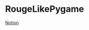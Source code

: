 # RougeLikePygame
[Notion](https://hammerhead-celery-f0f.notion.site/Pygame-10b706eba0e44c3ea8fc1b54cbe2e444?pvs=4)

